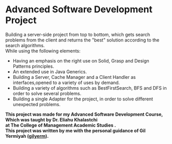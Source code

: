 # Advanced Software Development Project

Building a server-side project from top to bottom, which gets search problems from the client and returns the "best" solution according to the search algorithms.<br />
While using the following elements:

  - Having an emphasis on the right use on Solid, Grasp and Design Patterns principles.
  - An extended use in Java Generics.
  - Building a Server, Cache Manager and a Client Handler as interfaces,opened to a variety of uses by demand.
  - Building a variety of algorithms such as BestFirstSearch, BFS and DFS in order to solve several problems.
  - Building a single Adapter for the project, in order to solve different unexpected problems.


**This project was made for my Advanced Software Development Course, Which was taught by Dr. Eliahu Khalastchi<br /> at The College of Management Academic Studies .<br />
This project was written by me with the personal guidance of Gil Yermiyah ([gilyerm](https://github.com/gilyerm)).**
